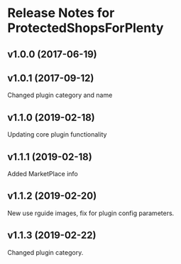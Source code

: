 # Release Notes for ProtectedShopsForPlenty

## v1.0.0 (2017-06-19)

## v1.0.1 (2017-09-12)
Changed plugin category and name

## v1.1.0 (2019-02-18)
Updating core plugin functionality

## v1.1.1 (2019-02-18)
Added MarketPlace info

## v1.1.2 (2019-02-20)
New use rguide images, fix for plugin config parameters.

## v1.1.3 (2019-02-22)
Changed plugin category.